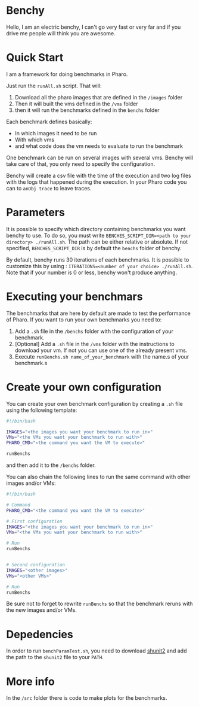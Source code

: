# Benchy

Hello, I am an electric benchy, I can't go very fast or very far and if you drive me people will think you are awesome.

# Quick Start

I am a framework for doing benchmarks in Pharo. 

Just run the `runAll.sh` script. That will:

1. Download all the pharo images that are defined in the `/images` folder
2. Then it will built the vms defined in the `/vms` folder
3. then it will run the benchmarks defined in the `benchs` folder

Each benchmark defines basically:

- In which images it need to be run
- With which vms
- and what code does the vm needs to evaluate to run the benchmark

One benchmark can be run on several images with several vms. Benchy will take care of that, you only need to specify the configuration.

Benchy will create a csv file with the time of the execution and two log files with the logs that happened during the execution. In your Pharo code you can to `anObj trace` to leave traces.

# Parameters

It is possible to specify which directory containing benchmarks you want benchy to use. To do so, you must write `BENCHES_SCRIPT_DIR=<path to your directory> ./runAll.sh`. The path can be either relative or absolute. If not specified, `BENCHES_SCRIPT_DIR` is by default the `benchs` folder of benchy.

By default, benchy runs 30 iterations of each benchmarks. It is possible to customize this by using : `ITERATIONS=<number of your choice> ./runAll.sh`. Note that if your number is 0 or less, benchy won't produce anything.

# Executing your benchmars

The benchmarks that are here by default are made to test the performance of Pharo. If you want to run your own benchmarks you need to:

1. Add a `.sh` file in the `/benchs` folder with the configuration of your benchmark.
2. [Optional] Add a `.sh` file in the `/vms` folder with the instructions to download your vm. If not you can use one of the already present vms.
3. Execute `runBenchs.sh name_of_your_benchmark` with the name.s of your benchmark.s

# Create your own configuration

You can create your own benchmark configuration by creating a `.sh` file using the following template:

```bash
#!/bin/bash

IMAGES="<the images you want your benchmark to run in>"
VMs="<the VMs you want your benchmark to run with>"
PHARO_CMD="<the command you want the VM to execute>"

runBenchs
```

and then add it to the `/benchs` folder.

You can also chain the following lines to run the same command with other images and/or VMs:

```bash
#!/bin/bash

# Command
PHARO_CMD="<the command you want the VM to execute>"

# First configuration
IMAGES="<the images you want your benchmark to run in>"
VMs="<the VMs you want your benchmark to run with>"

# Run
runBenchs


# Second configuration
IMAGES="<other images>"
VMs="<other VMs>"

# Run
runBenchs
```

Be sure not to forget to rewrite `runBenchs` so that the benchmark reruns with the new images and/or VMs.

# Depedencies

In order to run `benchParamTest.sh`, you need to download [shunit2](https://github.com/kward/shunit2) and add the path to the `shunit2` file to your `PATH`.

# More info

In the `/src` folder there is code to make plots for the benchmarks.